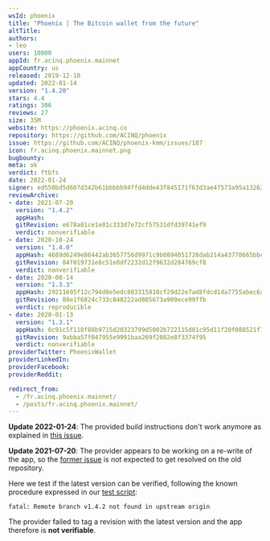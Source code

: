 ```yaml
---
wsId: phoenix
title: "Phoenix | The Bitcoin wallet from the future"
altTitle: 
authors:
- leo
users: 10000
appId: fr.acinq.phoenix.mainnet
appCountry: us
released: 2019-12-10
updated: 2022-01-14
version: "1.4.20"
stars: 4.4
ratings: 306
reviews: 27
size: 35M
website: https://phoenix.acinq.co
repository: https://github.com/ACINQ/phoenix
issue: https://github.com/ACINQ/phoenix-kmm/issues/187
icon: fr.acinq.phoenix.mainnet.png
bugbounty: 
meta: ok
verdict: ftbfs
date: 2022-01-24
signer: ed550bd5d607d342b61bbbbb94ffd4dde43f845171f63d3ae47573a95a132629
reviewArchive:
- date: 2021-07-20
  version: "1.4.2"
  appHash: 
  gitRevision: e678a81ce1e01c333d7e72cf57531dfd39741ef9
  verdict: nonverifiable
- date: 2020-10-24
  version: "1.4.0"
  appHash: 4689d6249e86442ab3657756d9971c9b0894051728dab214a43778665bbc9d43
  gitRevision: 84f019731e8c51e8df2232d12f9632d284769cf8
  verdict: nonverifiable
- date: 2020-08-14
  version: "1.3.3"
  appHash: 29211695f12c794d0e5edc883315810cf29d22e7ad8fdcd1da7755abec6aff4d
  gitRevision: 88e1f6824c733c848222ad885673a909ece99ffb
  verdict: reproducible
- date: 2020-01-13
  version: "1.3.1"
  appHash: 0c91c5f118f88b9715d20323799d5002b722115d01c95d11f20f088521f76ada
  gitRevision: 9abba57f047955e9991baa269f2082e8f3374f95
  verdict: nonverifiable
providerTwitter: PhoenixWallet
providerLinkedIn: 
providerFacebook: 
providerReddit: 

redirect_from:
  - /fr.acinq.phoenix.mainnet/
  - /posts/fr.acinq.phoenix.mainnet/
---
```


**Update 2022-01-24**: The provided build instructions don't work anymore as
explained in [this issue](https://github.com/ACINQ/phoenix/issues/240).

**Update 2021-07-20**: The provider appears to be working on a re-write of the
app, so the [former issue](https://github.com/ACINQ/phoenix/issues/112) is not
expected to get resolved on the old repository.

Here we test if the latest version can be verified, following the known
procedure expressed in our
[test script](https://gitlab.com/walletscrutiny/walletScrutinyCom/blob/master/test.sh):

```
fatal: Remote branch v1.4.2 not found in upstream origin
```

The provider failed to tag a revision with the latest version and the app
therefore is **not verifiable**.
